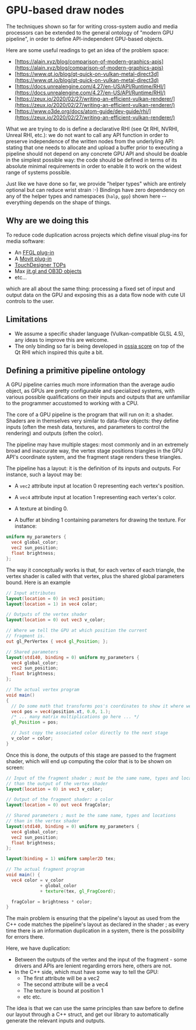 # GPU-based draw nodes

The techniques shown so far for writing cross-system audio and media processors can be extended to the general ontology of "modern GPU pipeline", 
in order to define API-independent GPU-based objects.

Here are some useful readings to get an idea of the problem space: 

- [https://alain.xyz/blog/comparison-of-modern-graphics-apis](https://alain.xyz/blog/comparison-of-modern-graphics-apis)
- [https://www.qt.io/blog/qt-quick-on-vulkan-metal-direct3d](https://www.qt.io/blog/qt-quick-on-vulkan-metal-direct3d)
- [https://docs.unrealengine.com/4.27/en-US/API/Runtime/RHI/](https://docs.unrealengine.com/4.27/en-US/API/Runtime/RHI/)
- [https://zeux.io/2020/02/27/writing-an-efficient-vulkan-renderer/](https://zeux.io/2020/02/27/writing-an-efficient-vulkan-renderer/)
- [https://www.o3de.org/docs/atom-guide/dev-guide/rhi/](https://zeux.io/2020/02/27/writing-an-efficient-vulkan-renderer/)

What we are trying to do is define a declarative RHI (see Qt RHI, NVRHI, Unreal RHI, etc.): we do not want to call any API function 
in order to preserve independence of the written nodes from the underlyling API: stating that one needs to allocate and upload a buffer prior to executing 
a pipeline should not depend on any concrete GPU API and should be doable in the simplest possible way: the code 
should be defined in terms of its absolute minimal requirements in order to enable it to work on the widest range of systems possible.

Just like we have done so far, we provide "helper types" which are entirely optional but can reduce wrist strain :-)
Bindings have zero dependency on any of the helper types and namespaces (`halp`, `gpp`) shown here -- everything depends on the shape of things.

## Why are we doing this

To reduce code duplication across projects which define visual plug-ins for media software:

- An [FFGL plug-in](https://github.com/resolume/ffgl/blob/master/source/plugins/AddSubtract/AddSubtract.cpp)
- A [Movit plug-in](https://git.sesse.net/?p=movit;a=blob;f=dither_effect.cpp;h=3fa6aebc3fa8f674674ca37e37ac6932be78c6fe;hb=HEAD)
- [TouchDesigner TOPs](https://github.com/MeridianPoint/TouchDesignerOpenGLTOP/blob/master/OpenGLTOP/OpenGLTOP.cpp)
- Max [jit.gl and OB3D objects](https://cycling74.com/sdk/max-sdk-8.0.3/html/chapter_jit_ob3ddetails.html)
- etc...

which are all about the same thing: processing a fixed set of input and output data on the GPU and exposing this as a data flow node 
with cute UI controls to the user.

## Limitations
- We assume a specific shader language (Vulkan-compatible GLSL 4.5), any ideas to improve this are welcome.
- The only binding so far is being developed in [ossia score](https://ossia.io) on top of the Qt RHI which inspired this quite a bit.

## Defining a primitive pipeline ontology

A GPU pipeline carries much more information than the average audio object, as GPUs are pretty configurable and specialized systems, with various possible qualifications on their inputs and outputs that are unfamiliar to the programmer accustomed to working with a CPU.

The core of a GPU pipeline is the program that will run on it: a shader. Shaders are in themselves very similar to data-flow objects: they define inputs (often the mesh data, textures, and parameters to control the rendering) and outputs (often the color). 

The pipeline may have multiple stages: most commonly and in an extremely broad and inaccurate way, the vertex stage positions triangles in the GPU API's coordinate system, and the fragment stage renders these triangles.

The pipeline has a layout: it is the definition of its inputs and outputs. For instance, such a layout may be:

- A `vec2` attribute input at location 0 representing each vertex's position.
- A `vec4` attribute input at location 1 representing each vertex's color.

- A texture at binding 0.
- A buffer at binding 1 containing parameters for drawing the texture. For instance:

```glsl
uniform my_parameters {
  vec4 global_color;
  vec2 sun_position;
  float brightness;
};
```

The way it conceptually works is that, for each vertex of each triangle, the vertex shader is called with that vertex, plus the shared global parameters bound. Here is an example

```glsl
// Input attributes
layout(location = 0) in vec3 position;
layout(location = 1) in vec4 color;

// Outputs of the vertex shader
layout(location = 0) out vec3 v_color;

// Where we tell the GPU at which position the current 
// fragment is.
out gl_PerVertex { vec4 gl_Position; };

// Shared parameters
layout(std140, binding = 0) uniform my_parameters {
  vec4 global_color;
  vec2 sun_position;
  float brightness;
};

// The actual vertex program
void main() 
{
  // Do some math that transforms pos's coordinates to show it where we want.
  vec4 pos = vec4(position.xt, 0.0, 1.);
  /* ... many matrix multiplications go here ... */
  gl_Position = pos;

  // Just copy the associated color directly to the next stage
  v_color = color;
}
```

Once this is done, the outputs of this stage are passed to the fragment shader, which 
will end up computing the color that is to be shown on screen: 

```glsl
// Input of the fragment shader ; must be the same name, types and locations
// than the output of the vertex shader
layout(location = 0) in vec3 v_color;

// Output of the fragment shader: a color
layout(location = 0) out vec4 fragColor;

// Shared parameters ; must be the same name, types and locations
// than in the vertex shader
layout(std140, binding = 0) uniform my_parameters {
  vec4 global_color;
  vec2 sun_position;
  float brightness;
};

layout(binding = 1) uniform sampler2D tex;

// The actual fragment program
void main() {
  vec4 color = v_color
             + global_color
             + texture(tex, gl_FragCoord);

  fragColor = brightness * color;
}
```

The main problem is ensuring that the pipeline's layout as used from the C++ code matches the pipeline's layout as declared in the shader ; as every time there is an information duplication in a system, there is the possibility for errors there.

Here, we have duplication: 

- Between the outputs of the vertex and the input of the fragment - some drivers and APIs are lenient regarding errors here, others are not.
- In the C++ side, which must have some way to tell the GPU:
  * The first attribute  will be a vec2
  * The second attribute will be a vec4
  * The texture is bound at position 1
  * etc etc.

The idea is that we can use the same principles than saw before to define our layout through a C++ struct, and get our library to automatically generate the relevant inputs and outputs.
